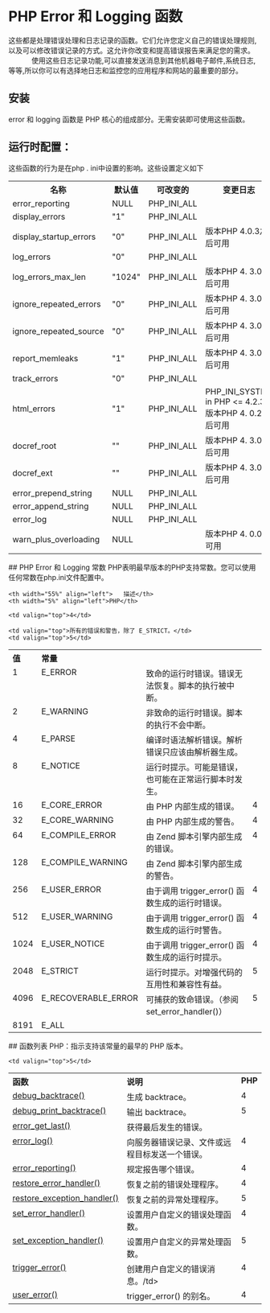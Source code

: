 # PHP Error 和 Logging 函数
这些都是处理错误处理和日志记录的函数。它们允许您定义自己的错误处理规则,以及可以修改错误记录的方式。这允许你改变和提高错误报告来满足您的需求。
　　　
使用这些日志记录功能,可以直接发送消息到其他机器电子邮件,系统日志,等等,所以你可以有选择地日志和监控您的应用程序和网站的最重要的部分。

## 安装
error 和 logging 函数是 PHP 核心的组成部分。无需安装即可使用这些函数。

## 运行时配置：
 这些函数的行为是在php . ini中设置的影响。这些设置定义如下


<table class="table table-bordered">
<tr><th>名称	</th><th>默认值	</th><th>可改变的	</th><th>变更日志</th></tr>
<tr><td>error_reporting</td><td>NULL</td><td>PHP_INI_ALL</td><td>&nbsp;</td></tr>
<tr><td>display_errors</td><td>"1"</td><td>PHP_INI_ALL</td><td>&nbsp;</td></tr>
<tr><td>display_startup_errors</td><td>"0"</td><td>PHP_INI_ALL</td><td>版本PHP 4.0.3之后可用
 
 
 

</td></tr>
<tr><td>log_errors</td><td>"0"</td><td>PHP_INI_ALL</td><td>&nbsp;</td></tr>
<tr><td>log_errors_max_len</td><td>"1024"</td><td>PHP_INI_ALL</td><td>版本PHP 4. 3.0之后可用</td></tr>
<tr><td>ignore_repeated_errors</td><td>"0"</td><td>PHP_INI_ALL</td><td>版本PHP 4. 3.0之后可用</td></tr>
<tr><td>ignore_repeated_source</td><td>"0"</td><td>PHP_INI_ALL</td><td>版本PHP 4. 3.0之后可用</td></tr>
<tr><td>report_memleaks</td><td>"1"</td><td>PHP_INI_ALL</td><td>版本PHP 4. 3.0之后可用</td></tr>
<tr><td>track_errors</td><td>"0"</td><td>PHP_INI_ALL</td><td>&nbsp;</td></tr>
<tr><td>html_errors</td><td>"1"</td><td>PHP_INI_ALL</td><td> 
PHP_INI_SYSTEM in PHP <= 4.2.3. 版本PHP 4. 0.2之后可用</td></tr>
<tr><td>docref_root</td><td>""</td><td>PHP_INI_ALL</td><td>版本PHP 4. 3.0之后可用</td></tr>
<tr><td>docref_ext</td><td>""</td><td>PHP_INI_ALL</td><td>版本PHP 4. 3.0之后可用</td></tr>
<tr><td>error_prepend_string</td><td>NULL</td><td>PHP_INI_ALL</td><td>&nbsp;</td></tr>
<tr><td>error_append_string</td><td>NULL</td><td>PHP_INI_ALL</td><td>&nbsp;</td></tr>
<tr><td>error_log</td><td>NULL</td><td>PHP_INI_ALL</td><td>&nbsp;</td></tr>
<tr><td>warn_plus_overloading</td><td>NULL</td><td>&nbsp;</td><td>版本PHP 4. 0.0不可用</td></tr>
</table>
## PHP Error 和 Logging 常数
PHP表明最早版本的PHP支持常数。您可以使用任何常数在php.ini文件配置中。

<table class="table table-bordered">
  <tr>
    <th width="5%" align="left">值	</th>
    <th width="35%" align="left">常量</th>

    <th width="55%" align="left">	描述</th>
    <th width="5%" align="left">PHP</th>
  </tr>
  <tr>
    <td valign="top">1</td>
    <td valign="top">E_ERROR</td>
    <td valign="top">致命的运行时错误。错误无法恢复。脚本的执行被中断。

</td>
    <td valign="top">&nbsp;</td>
  </tr>
  <tr>
    <td valign="top">2</td>
    <td valign="top">E_WARNING</td>
    <td valign="top">非致命的运行时错误。脚本的执行不会中断。
</td>
    <td valign="top">&nbsp;</td>
  </tr>
  <tr>
    <td valign="top">4</td>
    <td valign="top">E_PARSE</td>
    <td valign="top">编译时语法解析错误。解析错误只应该由解析器生成。
</td>
    <td valign="top">&nbsp;</td>
  </tr>
  <tr>
    <td valign="top">8</td>
    <td valign="top">E_NOTICE</td>
    <td valign="top">运行时提示。可能是错误，也可能在正常运行脚本时发生。
</td>
    <td valign="top">&nbsp;</td>
  </tr>
  <tr>
    <td valign="top">16</td>
    <td valign="top">E_CORE_ERROR</td>
    <td valign="top">由 PHP 内部生成的错误。
</td>
    <td valign="top">4</td>
  </tr>
  <tr>
    <td valign="top">32</td>
    <td valign="top">E_CORE_WARNING</td>
    <td valign="top">由 PHP 内部生成的警告。
</td>
    <td valign="top">4</td>
  </tr>
  <tr>
    <td valign="top">64</td>
    <td valign="top">E_COMPILE_ERROR</td>
    <td valign="top">由 Zend 脚本引擎内部生成的错误。
</td>
    <td valign="top">4</td>
  </tr>
  <tr>
    <td valign="top">128</td>
    <td valign="top">E_COMPILE_WARNING</td>
    <td valign="top">由 Zend 脚本引擎内部生成的警告。
</td>

    <td valign="top">4</td>
  </tr>
  <tr>
    <td valign="top">256</td>
    <td valign="top">E_USER_ERROR</td>
    <td valign="top">由于调用 trigger_error() 函数生成的运行时错误。
</td>
    <td valign="top">4</td>
  </tr>
  <tr>
    <td valign="top">512</td>
    <td valign="top">E_USER_WARNING</td>
    <td valign="top">由于调用 trigger_error() 函数生成的运行时警告。
</td>
    <td valign="top">4</td>
  </tr>
  <tr>
    <td valign="top">1024</td>
    <td valign="top">E_USER_NOTICE</td>
    <td valign="top">由于调用 trigger_error() 函数生成的运行时提示。
</td>
    <td valign="top">4</td>
  </tr>
  <tr>
    <td valign="top">2048</td>
    <td valign="top">E_STRICT</td>
    <td valign="top">运行时提示。对增强代码的互用性和兼容性有益。
</td>
    <td valign="top">5</td>
  </tr>
  <tr>
    <td valign="top">4096</td>
    <td valign="top">E_RECOVERABLE_ERROR</td>
    <td valign="top">可捕获的致命错误。（参阅 set_error_handler()）
</td>
    <td valign="top">5</td>
  </tr>
  <tr>
    <td valign="top">8191</td>
    <td valign="top">E_ALL</td>

    <td valign="top">所有的错误和警告，除了 E_STRICT。</td>
    <td valign="top">5</td>
  </tr>
</table>
## 函数列表
PHP：指示支持该常量的最早的 PHP 版本。

<table class="table table-bordered">
  <tr>
    <th width="40%" align="left" valign="top">函数	</th>
    <th width="55%" align="left" valign="top">说明</th>
    <th width="5%" align="left" valign="top">PHP</th>
  </tr>
  <tr>
    <td valign="top"><a href="/php/php_function_debug_backtrace.htm">debug_backtrace()</a></td>
    <td valign="top">生成 backtrace。
</td>
    <td valign="top">4</td>
  </tr>
  <tr>
    <td valign="top"><a href="/php/php_function_debug_print_backtrace.htm">debug_print_backtrace()</a></td>
    <td valign="top">输出 backtrace。</td>
    <td valign="top">5</td>
  </tr>
  <tr>
    <td valign="top"><a href="/php/php_function_error_get_last.htm">error_get_last()</a></td>
    <td valign="top">获得最后发生的错误。</td>

    <td valign="top">5</td>
  </tr>
  <tr>
    <td valign="top"><a href="/php/php_function_error_log.htm">error_log()</a></td>
    <td valign="top">向服务器错误记录、文件或远程目标发送一个错误。</td>
    <td valign="top">4</td>
  </tr>
  <tr>
    <td valign="top"><a href="/php/php_function_error_reporting.htm">error_reporting()</a></td>
    <td valign="top">
规定报告哪个错误。</td>
    <td valign="top">4</td>
  </tr>
  <tr>
    <td valign="top"><a href="/php/php_function_restore_error_handler.htm">restore_error_handler()</a></td>
    <td valign="top">恢复之前的错误处理程序。</td>
    <td valign="top">4</td>
  </tr>
  <tr>
    <td valign="top"><a href="/php/php_function_restore_exception_handler.htm">restore_exception_handler()</a></td>
    <td valign="top">恢复之前的异常处理程序。</td>
    <td valign="top">5</td>
  </tr>
  <tr>
    <td valign="top"><a href="/php/php_function_set_error_handler.htm">set_error_handler()</a></td>
    <td valign="top">设置用户自定义的错误处理函数。</td>
    <td valign="top">4</td>
  </tr>
  <tr>
    <td valign="top"><a href="/php/php_function_set_exception_handler.htm">set_exception_handler()</a></td>
    <td valign="top">设置用户自定义的异常处理函数。</td>
    <td valign="top">5</td>
  </tr>
  <tr>
    <td valign="top" height="26"><a href="/php/php_function_trigger_error.htm">trigger_error()</a></td>
    <td valign="top" height="26">
创建用户自定义的错误消息。/td>
    <td valign="top" height="26">4</td>
  </tr>
  <tr>
    <td valign="top"><a href="/php/php_function_user_error.htm">user_error()</a></td>
    <td valign="top">trigger_error() 的别名。</td>
    <td valign="top">4</td>
  </tr>
</table>   

